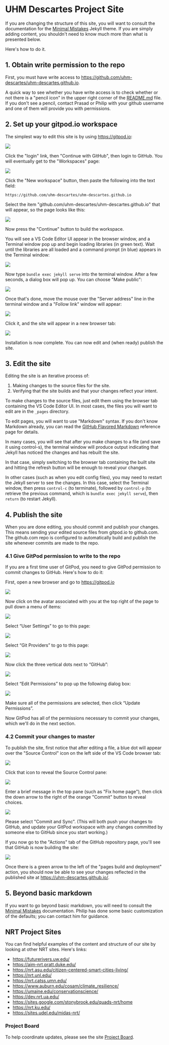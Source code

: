 # UHM Descartes Project Site

If you are changing the structure of this site, you will want to consult the documentation for the [Minimal Mistakes](https://mmistakes.github.io/minimal-mistakes/) Jekyll theme.  If you are simply adding content, you shouldn't need to know much more than what is presented below.

Here's how to do it.

## 1. Obtain write permission to the repo

First, you must have write access to <https://github.com/uhm-descartes/uhm-descartes.github.io>. 

A quick way to see whether you have write access is to check whether or not there is a "pencil icon" in the upper right corner of the [README.md](https://github.com/uhm-descartes/uhm-descartes.github.io/blob/master/README.md) file. If you don't see a pencil, contact Prasad or Philip with your github username and one of them will provide you with permissions.

## 2. Set up your gitpod.io workspace

The simplest way to edit this site is by using <https://gitpod.io>:

<img src="README-screenshots/gitpod-1.png"/>

Click the "login" link, then "Continue with GitHub", then login to GitHub. You will eventually get to the "Workspaces" page:

<img src="README-screenshots/gitpod-2.png"/>

Click the "New workspace" button, then paste the following into the text field:

```
https://github.com/uhm-descartes/uhm-descartes.github.io
```

Select the item "github.com/uhm-descartes/uhm-descartes.github.io" that will appear, so the page looks like this:

<img src="README-screenshots/gitpod-3.png"/>

Now press the "Continue" button to build the workspace.

You will see a VS Code Editor UI appear in the browser window, and a Terminal window pop up and begin loading libraries (in green text). Wait until the libraries are all loaded and a command prompt (in blue) appears in the Terminal window:

<img src="README-screenshots/gitpod-4.png"/>

Now type `bundle exec jekyll serve` into the terminal window.  After a few seconds, a dialog box will pop up. You can choose "Make public":

<img src="README-screenshots/gitpod-5.png"/>

Once that's done, move the mouse over the "Server address" line in the terminal window and a "Follow link" window will appear:

<img src="README-screenshots/gitpod-6.png"/>

Click it, and the site will appear in a new browser tab:

<img src="README-screenshots/gitpod-7.png"/>

Installation is now complete. You can now edit and (when ready) publish the site. 

## 3. Edit the site

Editing the site is an iterative process of:

1. Making changes to the source files for the site. 
2. Verifying that the site builds and that your changes reflect your intent.

To make changes to the source files, just edit them using the browser tab containing the VS Code Editor UI. In most cases, the files you will want to edit are in the `_pages` directory. 

To edit pages, you will want to use "Markdown" syntax.  If you don't know Markdown already, you can read the [GitHub Flavored Markdown](https://docs.github.com/en/get-started/writing-on-github/getting-started-with-writing-and-formatting-on-github/basic-writing-and-formatting-syntax) reference page for details. 

In many cases, you will see that after you make changes to a file (and save it using control-s), the terminal window will produce output indicating that Jekyll has noticed the changes and has rebuilt the site. 

In that case, simply switching to the browser tab containing the built site and hitting the refresh button will be enough to reveal your changes. 

In other cases (such as when you edit config files), you may need to restart the Jekyll server to see the changes.  In this case, select the Terminal window, then press `control-c` (to terminate), followed by `control-p` (to retrieve the previous command, which is `bundle exec jekyll serve`), then `return` (to restart Jekyll).

## 4. Publish the site

When you are done editing, you should commit and publish your changes. This means sending your edited source files from gitpod.io to github.com.  The github.com repo is configured to automatically build and publish the site whenever commits are made to the repo. 

### 4.1 Give GitPod permission to write to the repo

If you are a first time user of GitPod, you need to give GitPod permission to commit changes to GitHub. Here's how to do it:

First, open a new browser and go to <https://gitpod.io>

<img src="README-screenshots/gitpod-12.png"/>

Now click on the avatar associated with you at the top right of the page to pull down a menu of items:

<img src="README-screenshots/gitpod-13.png"/>

Select “User Settings” to go to this page:

<img src="README-screenshots/gitpod-14.png"/>

Select “Git Providers” to go to this page:

<img src="README-screenshots/gitpod-15.png"/>

Now click the three vertical dots next to “GitHub”:

<img src="README-screenshots/gitpod-16.png"/>

Select “Edit Permissions” to pop up the following dialog box:

<img src="README-screenshots/gitpod-17.png"/>

Make sure all of the permissions are selected, then click “Update Permissions”.

Now GitPod has all of the permissions necessary to commit your changes, which we'll do in the next section.

### 4.2 Commit your changes to master

To publish the site, first notice that after editing a file, a blue dot will appear over the "Source Control" icon on the left side of the VS Code browser tab:

<img src="README-screenshots/gitpod-8.png"/>

Click that icon to reveal the Source Control pane:

<img src="README-screenshots/gitpod-9.png"/>

Enter a brief message in the top pane (such as "Fix home page"), then click the down arrow to the right of the orange "Commit" button to reveal choices. 

<img src="README-screenshots/gitpod-10.png"/>

Please select "Commit and Sync". (This will both push your changes to GitHub, and update your GitPod workspace with any changes committed by someone else to GitHub since you start working.)

If you now go to the "Actions" tab of the GitHub repository page, you'll see that GitHub is now building the site:

<img src="README-screenshots/gitpod-10.png"/>

Once there is a green arrow to the left of the "pages build and deployment" action, you should now be able to see your changes reflected in the published site at <https://uhm-descartes.github.io/>.

## 5. Beyond basic markdown

If you want to go beyond basic markdown, you will need to consult the [Minimal Mistakes](https://mmistakes.github.io/minimal-mistakes/docs/quick-start-guide/) documentation. Philip has done some basic customization of the defaults; you can contact him for guidance. 

## NRT Project Sites

You can find helpful examples of the content and structure of our site by looking at other NRT sites.  Here's links:

* https://futurerivers.uw.edu/
* https://aim-nrt.pratt.duke.edu/
* https://nrt.asu.edu/citizen-centered-smart-cities-living/
* https://nrt.unl.edu/
* https://nrt.catss.umn.edu/
* https://www.auburn.edu/cosam/climate_resilience/
* https://umaine.edu/conservationscience/
* https://dev.nrt.ua.edu/
* https://sites.google.com/stonybrook.edu/quads-nrt/home
* https://nrt.ku.edu/
* https://sites.udel.edu/midas-nrt/


### Project Board

To help coordinate updates, please see the site [Project Board](https://github.com/orgs/uhm-descartes/projects/1/views/1).
